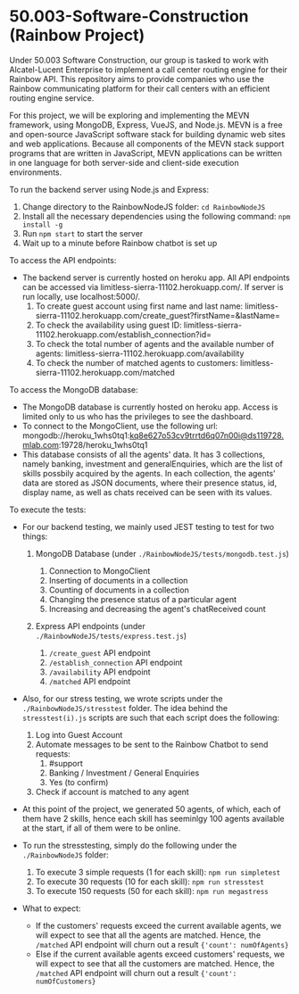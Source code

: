 # 50.003-Software-Construction (Rainbow Project)
Under 50.003 Software Construction, our group is tasked to work with Alcatel-Lucent Enterprise to implement a call center routing engine for their Rainbow API. This repository aims to provide companies who use the Rainbow communicating platform for their call centers with an efficient routing engine service.

For this project, we will be exploring and implementing the MEVN framework, using MongoDB, Express, VueJS, and Node.js. MEVN is a free and open-source JavaScript software stack for building dynamic web sites and web applications. Because all components of the MEVN stack support programs that are written in JavaScript, MEVN applications can be written in one language for both server-side and client-side execution environments.

To run the backend server using Node.js and Express:
1. Change directory to the RainbowNodeJS folder: `cd RainbowNodeJS`
2. Install all the necessary dependencies using the following command: `npm install -g`
3. Run `npm start` to start the server
4. Wait up to a minute before Rainbow chatbot is set up

To access the API endpoints:
- The backend server is currently hosted on heroku app. All API endpoints can be accessed via limitless-sierra-11102.herokuapp.com/. If server is run locally, use localhost:5000/.
  1. To create guest account using first name and last name: limitless-sierra-11102.herokuapp.com/create_guest?firstName=&lastName=
  2. To check the availability using guest ID: limitless-sierra-11102.herokuapp.com/establish_connection?id=
  3. To check the total number of agents and the available number of agents: limitless-sierra-11102.herokuapp.com/availability
  4. To check the number of matched agents to customers: limitless-sierra-11102.herokuapp.com/matched

To access the MongoDB database:
- The MongoDB database is currently hosted on heroku app. Access is limited only to us who has the privileges to see the dashboard.
- To connect to the MongoClient, use the following url: mongodb://heroku_1whs0tq1:kq8e627o53cv9trrtd6q07n00i@ds119728.mlab.com:19728/heroku_1whs0tq1
- This database consists of all the agents' data. It has 3 collections, namely banking, investment and generalEnquiries, which are the list of skills possbily acquired by the agents. In each collection, the agents' data are stored as JSON documents, where their presence status, id, display name, as well as chats received can be seen with its values.

To execute the tests:
- For our backend testing, we mainly used JEST testing to test for two things:
  1. MongoDB Database (under `./RainbowNodeJS/tests/mongodb.test.js`)
     1. Connection to MongoClient
     2. Inserting of documents in a collection
     3. Counting of documents in a collection
     4. Changing the presence status of a particular agent
     5. Increasing and decreasing the agent's chatReceived count
   
  2. Express API endpoints (under `./RainbowNodeJS/tests/express.test.js`)
     1. `/create_guest` API endpoint
     2. `/establish_connection` API endpoint
     3. `/availability` API endpoint
     4. `/matched` API endpoint

- Also, for our stress testing, we wrote scripts under the `./RainbowNodeJS/stresstest` folder. The idea behind the `stresstest(i).js` scripts are such that each script does the following:
  1. Log into Guest Account
  2. Automate messages to be sent to the Rainbow Chatbot to send requests:
     1. #support
     2. Banking / Investment / General Enquiries
     3. Yes (to confirm)
  3. Check if account is matched to any agent

- At this point of the project, we generated 50 agents, of which, each of them have 2 skills, hence each skill has seeminlgy 100 agents available at the start, if all of them were to be online.
- To run the stresstesting, simply do the following under the `./RainbowNodeJS` folder:
  1. To execute 3 simple requests (1 for each skill): `npm run simpletest`
  2. To execute 30 requests (10 for each skill): `npm run stresstest`
  3. To execute 150 requests (50 for each skill): `npm run megastress`
- What to expect:
  - If the customers' requests exceed the current available agents, we will expect to see that all the agents are matched. Hence, the `/matched` API endpoint will churn out a result `{'count': numOfAgents}`
  - Else if the current available agents exceed customers' requests, we will expect to see that all the customers are matched. Hence, the `/matched` API endpoint will churn out a result `{'count': numOfCustomers}`


